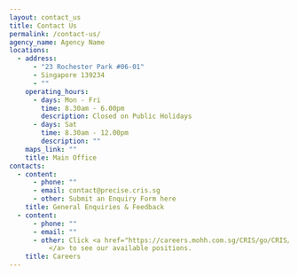 ```yaml
---
layout: contact_us
title: Contact Us
permalink: /contact-us/
agency_name: Agency Name
locations:
  - address:
      - "23 Rochester Park #06-01"
      - Singapore 139234
      - ""
    operating_hours:
      - days: Mon - Fri
        time: 8.30am - 6.00pm
        description: Closed on Public Holidays
      - days: Sat
        time: 8.30am - 12.00pm
        description: ""
    maps_link: ""
    title: Main Office
contacts:
  - content:
      - phone: ""
      - email: contact@precise.cris.sg
      - other: Submit an Enquiry Form here
    title: General Enquiries & Feedback
  - content:
      - phone: ""
      - email: ""
      - other: Click <a href="https://careers.mohh.com.sg/CRIS/go/CRIS/680844/"> here
          </a> to see our available positions.
    title: Careers
---
```

